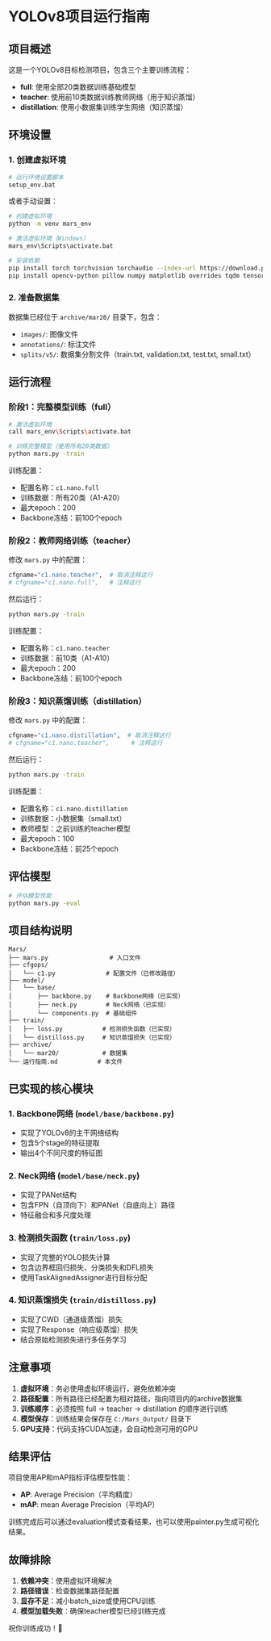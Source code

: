 # YOLOv8项目运行指南

## 项目概述

这是一个YOLOv8目标检测项目，包含三个主要训练流程：
- **full**: 使用全部20类数据训练基础模型
- **teacher**: 使用前10类数据训练教师网络（用于知识蒸馏）
- **distillation**: 使用小数据集训练学生网络（知识蒸馏）

## 环境设置

### 1. 创建虚拟环境
```bash
# 运行环境设置脚本
setup_env.bat
```

或者手动设置：
```bash
# 创建虚拟环境
python -m venv mars_env

# 激活虚拟环境（Windows）
mars_env\Scripts\activate.bat

# 安装依赖
pip install torch torchvision torchaudio --index-url https://download.pytorch.org/whl/cu118
pip install opencv-python pillow numpy matplotlib overrides tqdm tensorboard
```

### 2. 准备数据集
数据集已经位于 `archive/mar20/` 目录下，包含：
- `images/`: 图像文件
- `annotations/`: 标注文件
- `splits/v5/`: 数据集分割文件（train.txt, validation.txt, test.txt, small.txt）

## 运行流程

### 阶段1：完整模型训练（full）
```bash
# 激活虚拟环境
call mars_env\Scripts\activate.bat

# 训练完整模型（使用所有20类数据）
python mars.py -train
```

训练配置：
- 配置名称：`c1.nano.full`
- 训练数据：所有20类（A1-A20）
- 最大epoch：200
- Backbone冻结：前100个epoch

### 阶段2：教师网络训练（teacher）
修改 `mars.py` 中的配置：
```python
cfgname="c1.nano.teacher",  # 取消注释这行
# cfgname="c1.nano.full",   # 注释这行
```

然后运行：
```bash
python mars.py -train
```

训练配置：
- 配置名称：`c1.nano.teacher`
- 训练数据：前10类（A1-A10）
- 最大epoch：200
- Backbone冻结：前100个epoch

### 阶段3：知识蒸馏训练（distillation）
修改 `mars.py` 中的配置：
```python
cfgname="c1.nano.distillation",  # 取消注释这行
# cfgname="c1.nano.teacher",      # 注释这行
```

然后运行：
```bash
python mars.py -train
```

训练配置：
- 配置名称：`c1.nano.distillation`
- 训练数据：小数据集（small.txt）
- 教师模型：之前训练的teacher模型
- 最大epoch：100
- Backbone冻结：前25个epoch

## 评估模型

```bash
# 评估模型性能
python mars.py -eval
```

## 项目结构说明

```
Mars/
├── mars.py                 # 入口文件
├── cfgops/
│   └── c1.py              # 配置文件（已修改路径）
├── model/
│   └── base/
│       ├── backbone.py    # Backbone网络（已实现）
│       ├── neck.py        # Neck网络（已实现）
│       └── components.py  # 基础组件
├── train/
│   ├── loss.py           # 检测损失函数（已实现）
│   └── distilloss.py     # 知识蒸馏损失（已实现）
├── archive/
│   └── mar20/            # 数据集
└── 运行指南.md           # 本文件
```

## 已实现的核心模块

### 1. Backbone网络 (`model/base/backbone.py`)
- 实现了YOLOv8的主干网络结构
- 包含5个stage的特征提取
- 输出4个不同尺度的特征图

### 2. Neck网络 (`model/base/neck.py`)
- 实现了PANet结构
- 包含FPN（自顶向下）和PANet（自底向上）路径
- 特征融合和多尺度处理

### 3. 检测损失函数 (`train/loss.py`)
- 实现了完整的YOLO损失计算
- 包含边界框回归损失、分类损失和DFL损失
- 使用TaskAlignedAssigner进行目标分配

### 4. 知识蒸馏损失 (`train/distilloss.py`)
- 实现了CWD（通道级蒸馏）损失
- 实现了Response（响应级蒸馏）损失
- 结合原始检测损失进行多任务学习

## 注意事项

1. **虚拟环境**：务必使用虚拟环境运行，避免依赖冲突
2. **路径配置**：所有路径已经配置为相对路径，指向项目内的archive数据集
3. **训练顺序**：必须按照 full → teacher → distillation 的顺序进行训练
4. **模型保存**：训练结果会保存在 `C:/Mars_Output/` 目录下
5. **GPU支持**：代码支持CUDA加速，会自动检测可用的GPU

## 结果评估

项目使用AP和mAP指标评估模型性能：
- **AP**: Average Precision（平均精度）
- **mAP**: mean Average Precision（平均AP）

训练完成后可以通过evaluation模式查看结果，也可以使用painter.py生成可视化结果。

## 故障排除

1. **依赖冲突**：使用虚拟环境解决
2. **路径错误**：检查数据集路径配置
3. **显存不足**：减小batch_size或使用CPU训练
4. **模型加载失败**：确保teacher模型已经训练完成

祝你训练成功！🚀 